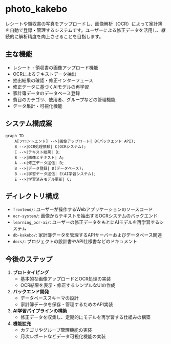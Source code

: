 # photo_kakebo

レシートや領収書の写真をアップロードし、画像解析（OCR）によって家計簿を自動で登録・管理するシステムです。ユーザーによる修正データを活用し、継続的に解析精度を向上させることを目指します。

## 主な機能

-   レシート・領収書の画像アップロード機能
-   OCRによるテキストデータ抽出
-   抽出結果の確認・修正インターフェース
-   修正データに基づくAIモデルの再学習
-   家計簿データのデータベース登録
-   費目のカテゴリ、使用者、グループなどの管理機能
-   データ集計・可視化機能

## システム構成案

```mermaid
graph TD
    A[フロントエンド] -->|画像アップロード| B(バックエンド API);
    B -->|OCR処理依頼| C(OCRシステム);
    C -->|テキスト結果| B;
    B -->|画像とテキスト| A;
    A -->|修正データ送信| B;
    B -->|データ登録| D(データベース);
    B -->|学習データ送信| E(AI学習システム);
    E -->|学習済みモデル更新| C;
```

## ディレクトリ構成

-   `frontend/`: ユーザーが操作するWebアプリケーションのソースコード
-   `ocr-system/`: 画像からテキストを抽出するOCRシステムのバックエンド
-   `learning_ocr-ai/`: ユーザーの修正データをもとにAIモデルを再学習するシステム
-   `db-kakebo/`: 家計簿データを管理するAPIサーバーおよびデータベース関連
-   `docs/`: プロジェクトの設計書やAPI仕様書などのドキュメント

## 今後のステップ

1.  **プロトタイピング**
    -   基本的な画像アップロードとOCR処理の実装
    -   OCR結果を表示・修正するシンプルなUIの作成
2.  **バックエンド開発**
    -   データベーススキーマの設計
    -   家計簿データを保存・管理するためのAPI実装
3.  **AI学習パイプラインの構築**
    -   修正データを収集し、定期的にモデルを再学習する仕組みの構築
4.  **機能拡充**
    -   カテゴリやグループ管理機能の実装
    -   月次レポートなどデータ可視化機能の実装